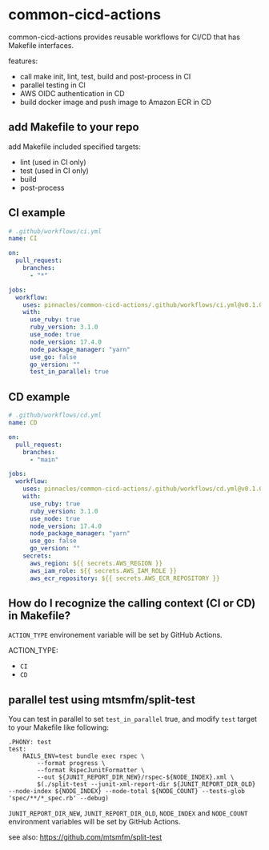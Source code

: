 # common-cicd-actions

common-cicd-actions provides reusable workflows for CI/CD that has Makefile interfaces.

features:
- call make init, lint, test, build and post-process in CI
- parallel testing in CI
- AWS OIDC authentication in CD
- build docker image and push image to Amazon ECR in CD

## add Makefile to your repo

add Makefile included specified targets:

- lint (used in CI only)
- test (used in CI only)
- build
- post-process

## CI example

```yaml
# .github/workflows/ci.yml
name: CI

on:
  pull_request:
    branches:
      - "*"

jobs:
  workflow:
    uses: pinnacles/common-cicd-actions/.github/workflows/ci.yml@v0.1.0
    with:
      use_ruby: true
      ruby_version: 3.1.0
      use_node: true
      node_version: 17.4.0
      node_package_manager: "yarn"
      use_go: false
      go_version: ""
      test_in_parallel: true
```

## CD example

```yaml
# .github/workflows/cd.yml
name: CD

on:
  pull_request:
    branches:
      - "main"

jobs:
  workflow:
    uses: pinnacles/common-cicd-actions/.github/workflows/cd.yml@v0.1.0
    with:
      use_ruby: true
      ruby_version: 3.1.0
      use_node: true
      node_version: 17.4.0
      node_package_manager: "yarn"
      use_go: false
      go_version: ""
    secrets:
      aws_region: ${{ secrets.AWS_REGION }}
      aws_iam_role: ${{ secrets.AWS_IAM_ROLE }}
      aws_ecr_repository: ${{ secrets.AWS_ECR_REPOSITORY }}
```

## How do I recognize the calling context (CI or CD) in Makefile?

`ACTION_TYPE` environement variable will be set by GitHub Actions.

ACTION_TYPE:
- `CI`
- `CD`

## parallel test using mtsmfm/split-test

You can test in parallel to set `test_in_parallel` true, and modify `test` target to your Makefile like following:

```
.PHONY: test
test:
	RAILS_ENV=test bundle exec rspec \
		--format progress \
		--format RspecJunitFormatter \
		--out ${JUNIT_REPORT_DIR_NEW}/rspec-${NODE_INDEX}.xml \
		$(./split-test --junit-xml-report-dir ${JUNIT_REPORT_DIR_OLD} --node-index ${NODE_INDEX} --node-total ${NODE_COUNT} --tests-glob 'spec/**/*_spec.rb' --debug)
```

`JUNIT_REPORT_DIR_NEW`, `JUNIT_REPORT_DIR_OLD`, `NODE_INDEX` and `NODE_COUNT` environment variables will be set by GitHub Actions.

see also: https://github.com/mtsmfm/split-test
